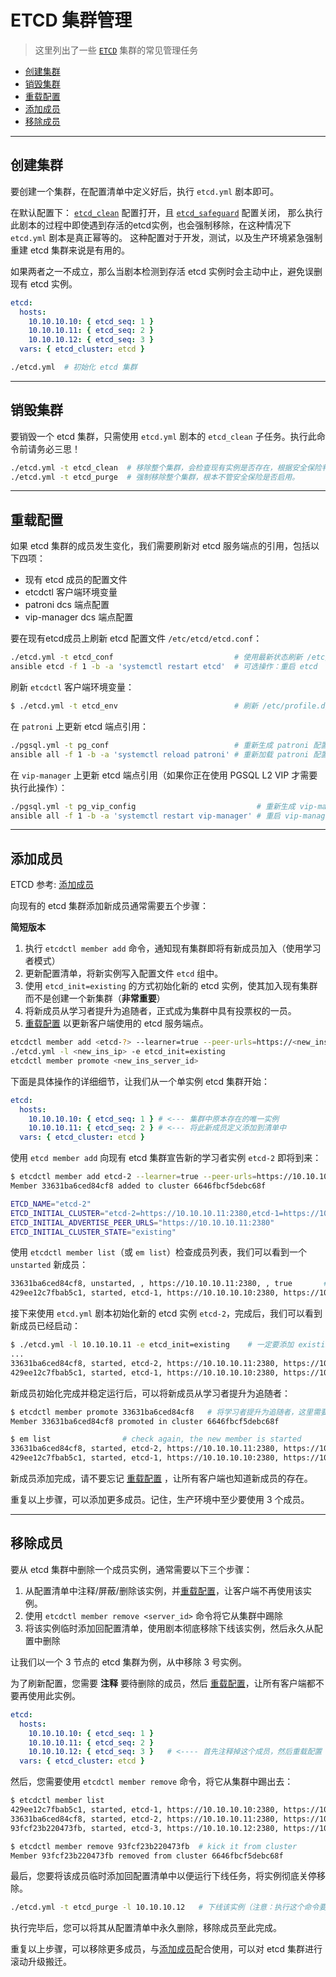 # ETCD 集群管理

> 这里列出了一些 [`ETCD`](ETCD) 集群的常见管理任务

- [创建集群](#创建集群)
- [销毁集群](#销毁集群)
- [重载配置](#重载配置)
- [添加成员](#添加成员)
- [移除成员](#移除成员)


----------------

## 创建集群

要创建一个集群，在配置清单中定义好后，执行 `etcd.yml` 剧本即可。

在默认配置下： [`etcd_clean`](PARAM#etcd_clean) 配置打开，且 [`etcd_safeguard`](PARAM#etcd_safeguard) 配置关闭，
那么执行此剧本的过程中即使遇到存活的etcd实例，也会强制移除，在这种情况下 `etcd.yml` 剧本是真正幂等的。
这种配置对于开发，测试，以及生产环境紧急强制重建 etcd 集群来说是有用的。 

如果两者之一不成立，那么当剧本检测到存活 etcd 实例时会主动中止，避免误删现有 etcd 实例。

```yaml
etcd:
  hosts:
    10.10.10.10: { etcd_seq: 1 }
    10.10.10.11: { etcd_seq: 2 }
    10.10.10.12: { etcd_seq: 3 }
  vars: { etcd_cluster: etcd }
```

```bash
./etcd.yml  # 初始化 etcd 集群 
```



----------------

## 销毁集群

要销毁一个 etcd 集群，只需使用 `etcd.yml` 剧本的 `etcd_clean` 子任务。执行此命令前请务必三思！

```bash
./etcd.yml -t etcd_clean  # 移除整个集群，会检查现有实例是否存在，根据安全保险判断是否执行
./etcd.yml -t etcd_purge  # 强制移除整个集群，根本不管安全保险是否启用。
```



----------------

## 重载配置

如果 etcd 集群的成员发生变化，我们需要刷新对 etcd 服务端点的引用，包括以下四项：

- 现有 etcd 成员的配置文件
- etcdctl 客户端环境变量
- patroni dcs 端点配置
- vip-manager dcs 端点配置

要在现有etcd成员上刷新 etcd 配置文件 `/etc/etcd/etcd.conf`：

```bash
./etcd.yml -t etcd_conf                           # 使用最新状态刷新 /etc/etcd/etcd.conf
ansible etcd -f 1 -b -a 'systemctl restart etcd'  # 可选操作：重启 etcd 
```

刷新 `etcdctl` 客户端环境变量：

```bash
$ ./etcd.yml -t etcd_env                          # 刷新 /etc/profile.d/etcdctl.sh （管理节点）
```

在 `patroni` 上更新 etcd 端点引用：

```bash
./pgsql.yml -t pg_conf                            # 重新生成 patroni 配置
ansible all -f 1 -b -a 'systemctl reload patroni' # 重新加载 patroni 配置
```

在 `vip-manager` 上更新 etcd 端点引用（如果你正在使用 PGSQL L2 VIP 才需要执行此操作）：

```bash
./pgsql.yml -t pg_vip_config                           # 重新生成 vip-manager 配置
ansible all -f 1 -b -a 'systemctl restart vip-manager' # 重启 vip-manager 以使用新配置 
```



----------------

## 添加成员

ETCD 参考: [添加成员](https://etcd.io/docs/v3.5/op-guide/runtime-configuration/#add-a-new-member)

向现有的 etcd 集群添加新成员通常需要五个步骤：

**简短版本**

1. 执行 `etcdctl member add` 命令，通知现有集群即将有新成员加入（使用学习者模式）
2. 更新配置清单，将新实例写入配置文件 `etcd` 组中。
3. 使用 `etcd_init=existing` 的方式初始化新的 etcd 实例，使其加入现有集群而不是创建一个新集群（**非常重要**）
4. 将新成员从学习者提升为追随者，正式成为集群中具有投票权的一员。
5. [重载配置](#重载配置) 以更新客户端使用的 etcd 服务端点。

```bash
etcdctl member add <etcd-?> --learner=true --peer-urls=https://<new_ins_ip>:2380  # 通知集群
./etcd.yml -l <new_ins_ip> -e etcd_init=existing                                  # 初始化新实例
etcdctl member promote <new_ins_server_id>                                        # 提升实例为追随者
```

下面是具体操作的详细细节，让我们从一个单实例 etcd 集群开始： 

```yaml
etcd:
  hosts:
    10.10.10.10: { etcd_seq: 1 } # <--- 集群中原本存在的唯一实例
    10.10.10.11: { etcd_seq: 2 } # <--- 将此新成员定义添加到清单中
  vars: { etcd_cluster: etcd }
```

使用 `etcd member add` 向现有 etcd 集群宣告新的学习者实例 `etcd-2` 即将到来：

```bash
$ etcdctl member add etcd-2 --learner=true --peer-urls=https://10.10.10.11:2380
Member 33631ba6ced84cf8 added to cluster 6646fbcf5debc68f

ETCD_NAME="etcd-2"
ETCD_INITIAL_CLUSTER="etcd-2=https://10.10.10.11:2380,etcd-1=https://10.10.10.10:2380"
ETCD_INITIAL_ADVERTISE_PEER_URLS="https://10.10.10.11:2380"
ETCD_INITIAL_CLUSTER_STATE="existing"
```

使用 `etcdctl member list`（或 `em list`）检查成员列表，我们可以看到一个 `unstarted` 新成员：

```bash
33631ba6ced84cf8, unstarted, , https://10.10.10.11:2380, , true       # 这里有一个未启动的新成员
429ee12c7fbab5c1, started, etcd-1, https://10.10.10.10:2380, https://10.10.10.10:2379, false
```

接下来使用 `etcd.yml` 剧本初始化新的 etcd 实例 `etcd-2`，完成后，我们可以看到新成员已经启动：

```bash
$ ./etcd.yml -l 10.10.10.11 -e etcd_init=existing    # 一定要添加 existing 参数，命令行或配置文件均可
...
33631ba6ced84cf8, started, etcd-2, https://10.10.10.11:2380, https://10.10.10.11:2379, true
429ee12c7fbab5c1, started, etcd-1, https://10.10.10.10:2380, https://10.10.10.10:2379, false
```

新成员初始化完成并稳定运行后，可以将新成员从学习者提升为追随者：

```bash
$ etcdctl member promote 33631ba6ced84cf8   # 将学习者提升为追随者，这里需要使用 etcd 实例的 ID
Member 33631ba6ced84cf8 promoted in cluster 6646fbcf5debc68f

$ em list                # check again, the new member is started
33631ba6ced84cf8, started, etcd-2, https://10.10.10.11:2380, https://10.10.10.11:2379, false
429ee12c7fbab5c1, started, etcd-1, https://10.10.10.10:2380, https://10.10.10.10:2379, fals
```

新成员添加完成，请不要忘记 [重载配置](#重载配置) ，让所有客户端也知道新成员的存在。

重复以上步骤，可以添加更多成员。记住，生产环境中至少要使用 3 个成员。



----------------

## 移除成员

要从 etcd 集群中删除一个成员实例，通常需要以下三个步骤：

1. 从配置清单中注释/屏蔽/删除该实例，并[重载配置](#重载配置)，让客户端不再使用该实例。
2. 使用 `etcdctl member remove <server_id>` 命令将它从集群中踢除
3. 将该实例临时添加回配置清单，使用剧本彻底移除下线该实例，然后永久从配置中删除


让我们以一个 3 节点的 etcd 集群为例，从中移除 3 号实例。

为了刷新配置，您需要 **注释** 要待删除的成员，然后 [重载配置](#重载配置)，让所有客户端都不要再使用此实例。

```yaml
etcd:
  hosts:
    10.10.10.10: { etcd_seq: 1 }
    10.10.10.11: { etcd_seq: 2 }
    10.10.10.12: { etcd_seq: 3 }   # <---- 首先注释掉这个成员，然后重载配置
  vars: { etcd_cluster: etcd }
```

然后，您需要使用 `etcdctl member remove` 命令，将它从集群中踢出去：

```bash
$ etcdctl member list 
429ee12c7fbab5c1, started, etcd-1, https://10.10.10.10:2380, https://10.10.10.10:2379, false
33631ba6ced84cf8, started, etcd-2, https://10.10.10.11:2380, https://10.10.10.11:2379, false
93fcf23b220473fb, started, etcd-3, https://10.10.10.12:2380, https://10.10.10.12:2379, false  # <--- remove this

$ etcdctl member remove 93fcf23b220473fb  # kick it from cluster
Member 93fcf23b220473fb removed from cluster 6646fbcf5debc68f
```

最后，您要将该成员临时添加回配置清单中以便运行下线任务，将实例彻底关停移除。

```bash
./etcd.yml -t etcd_purge -l 10.10.10.12   # 下线该实例（注意：执行这个命令要求这个实例的定义还在配置清单里）
```

执行完毕后，您可以将其从配置清单中永久删除，移除成员至此完成。

重复以上步骤，可以移除更多成员，与[添加成员](#添加成员)配合使用，可以对 etcd 集群进行滚动升级搬迁。
